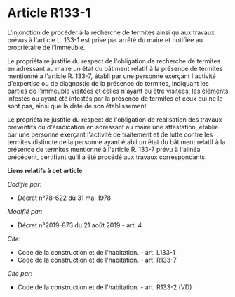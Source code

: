 # Article R133-1

L'injonction de procéder à la recherche de termites ainsi qu'aux travaux prévus à l'article L. 133-1 est prise par arrêté du
maire et notifiée au propriétaire de l'immeuble. 

Le propriétaire justifie du respect de l'obligation de recherche de termites en adressant au maire un état du bâtiment
relatif à la présence de termites mentionné à l'article R. 133-7, établi par une personne exerçant l'activité d'expertise ou
de diagnostic de la présence de termites, indiquant les parties de l'immeuble visitées et celles n'ayant pu être visitées,
les éléments infestés ou ayant été infestés par la présence de termites et ceux qui ne le sont pas, ainsi que la date de son
établissement. 

Le propriétaire justifie du respect de l'obligation de réalisation des travaux préventifs ou d'éradication en adressant au
maire une attestation, établie par une personne exerçant l'activité de traitement et de lutte contre les termites distincte
de la personne ayant établi un état du bâtiment relatif à la présence de termites mentionné à l'article R. 133-7 prévu à
l'alinéa précédent, certifiant qu'il a été procédé aux travaux correspondants.

**Liens relatifs à cet article**

_Codifié par_:

  - Décret n°78-622 du 31 mai 1978

_Modifié par_:

  - Décret n°2019-873 du 21 août 2019 - art. 4

_Cite_:

  - Code de la construction et de l'habitation. - art. L133-1
  - Code de la construction et de l'habitation. - art. R133-7

_Cité par_:

  - Code de la construction et de l'habitation. - art. R133-2 (VD)
